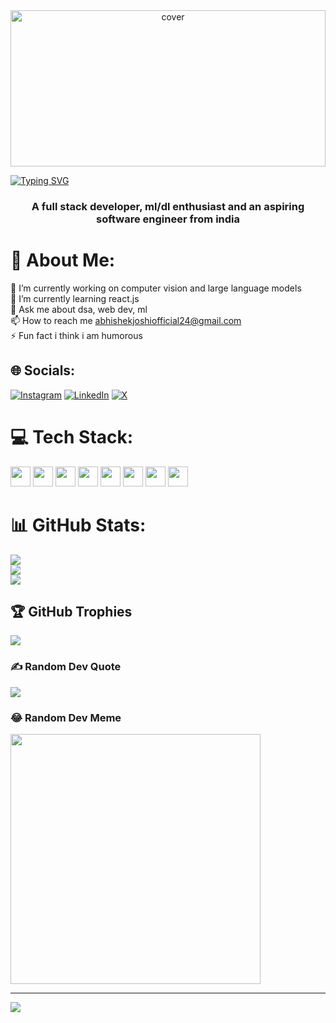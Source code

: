 <div align="center">
<img width="100%" height = "250px" object-fit="contain" src="https://raw.githubusercontent.com/rahulbanerjee26/githubProfileReadmeGenerator/main/banners/banner7.png" alt="cover" />
</div>

[![Typing SVG](https://readme-typing-svg.demolab.com?font=Futura&size=40&pause=1000&center=false&vCenter=true&random=false&width=435&lines=Hi+%F0%9F%91%8B+I'm+Abhishek+Joshi)](https://git.io/typing-svg)

<h3 align="center">A full stack developer, ml/dl enthusiast and an aspiring software engineer from india</h3>

# 💫 About Me:
🔭 I’m currently working on computer vision and large language models<br>🌱 I’m currently learning react.js<br>💬 Ask me about dsa, web dev, ml<br>📫 How to reach me abhishekjoshiofficial24@gmail.com<br>⚡ Fun fact i think i am humorous<br>

## 🌐 Socials:
[![Instagram](https://img.shields.io/badge/Instagram-%23E4405F.svg?logo=Instagram&logoColor=white)](https://instagram.com/therealabhishekjoshi) [![LinkedIn](https://img.shields.io/badge/LinkedIn-%230077B5.svg?logo=linkedin&logoColor=white)](https://linkedin.com/in/abhishek-joshi-5b9609219) [![X](https://img.shields.io/badge/X-black.svg?logo=X&logoColor=white)](https://x.com/___loucypher666) 

# 💻 Tech Stack:
<a href="https://github.com/AbhishekJ24?tab=repositories&q=&type=&language=java&sort="><img width="32px" height="32px" src="https://raw.githubusercontent.com/rahulbanerjee26/githubAboutMeGenerator/main/icons/java.svg"></a>
<a href="https://github.com/AbhishekJ24?tab=repositories&q=&type=&language=tailwind&sort="><img width="32px" height="32px" src="https://raw.githubusercontent.com/rahulbanerjee26/githubAboutMeGenerator/main/icons/tailwind.svg"></a>
<a href="https://github.com/AbhishekJ24?tab=repositories&q=&type=&language=javascript&sort="><img width="32px" height="32px" src="https://raw.githubusercontent.com/rahulbanerjee26/githubAboutMeGenerator/main/icons/javascript.svg"></a>
<a href="https://github.com/AbhishekJ24?tab=repositories&q=&type=&language=typescript&sort="><img width="32px" height="32px" src="https://raw.githubusercontent.com/rahulbanerjee26/githubAboutMeGenerator/main/icons/typescript.svg"></a>
<a href="https://github.com/AbhishekJ24?tab=repositories&q=&type=&language=reactjs&sort="><img width="32px" height="32px" src="https://raw.githubusercontent.com/rahulbanerjee26/githubAboutMeGenerator/main/icons/reactjs.svg"></a>
<a href="https://github.com/AbhishekJ24?tab=repositories&q=&type=&language=python&sort="><img width="32px" height="32px" src="https://raw.githubusercontent.com/rahulbanerjee26/githubAboutMeGenerator/main/icons/python.svg"></a>
<a href="https://github.com/AbhishekJ24?tab=repositories&q=&type=&language=scikit&sort="><img width="32px" height="32px" src="https://raw.githubusercontent.com/rahulbanerjee26/githubAboutMeGenerator/main/icons/scikit.svg"></a>
<a href="https://github.com/AbhishekJ24?tab=repositories&q=&type=&language=pytorch&sort="><img width="32px" height="32px" src="https://raw.githubusercontent.com/rahulbanerjee26/githubAboutMeGenerator/main/icons/pytorch.svg"></a>


# 📊 GitHub Stats:
![](https://github-readme-stats.vercel.app/api?username=AbhishekJ24&theme=react&hide_border=false&include_all_commits=true&count_private=true)<br/>
![](https://github-readme-streak-stats.herokuapp.com/?user=AbhishekJ24&theme=react&hide_border=false)<br/>
![](https://github-readme-stats.vercel.app/api/top-langs/?username=AbhishekJ24&theme=react&hide_border=false&include_all_commits=true&count_private=true&layout=compact)

## 🏆 GitHub Trophies
![](https://github-profile-trophy.vercel.app/?username=AbhishekJ24&theme=onedark&no-frame=true&no-bg=false&margin-w=4)

### ✍️ Random Dev Quote
![](https://quotes-github-readme.vercel.app/api?type=vetical&theme=dark)

### 😂 Random Dev Meme
<img src='https://randommeme-five.vercel.app/' style="height: 400px;"/>

---
[![](https://visitcount.itsvg.in/api?id=AbhishekJ24&label=Stalkers&color=0&pretty=true)](https://visitcount.itsvg.in)


